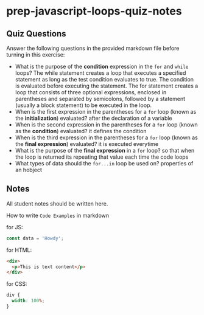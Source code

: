 # prep-javascript-loops-quiz-notes

## Quiz Questions

Answer the following questions in the provided markdown file before turning in this exercise:

- What is the purpose of the **condition** expression in the `for` and `while` loops?
The while statement creates a loop that executes a specified statement as long as the test condition evaluates to true. The condition is evaluated before executing the statement.
The for statement creates a loop that consists of three optional expressions, enclosed in parentheses and separated by semicolons, followed by a statement (usually a block statement) to be executed in the loop.
- When is the first expression in the parentheses for a `for` loop (known as the **initialization**) evaluated?
after the declaration of a variable
- When is the second expression in the parentheses for a `for` loop (known as the **condition**) evaluated?
it defines the condition
- When is the third expression in the parentheses for a `for` loop (known as the **final expression**) evaluated?
it is executed everytime
- What is the purpose of the **final expression** in a `for` loop?
so that when the loop is returned its repeating that value each time the code loops
- What types of data should the `for...in` loop be used on?
properties of an hobject
## Notes

All student notes should be written here.

How to write `Code Examples` in markdown

for JS:

```javascript
const data = 'Howdy';
```

for HTML:

```html
<div>
  <p>This is text content</p>
</div>
```

for CSS:

```css
div {
  width: 100%;
}
```
